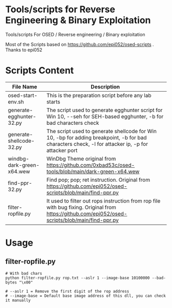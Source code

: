# Tools/scripts for Reverse Engineering & Binary Exploitation
Tools/scripts For OSED / Reverse engineering / Binary exploitation

Most of the Scripts based on https://github.com/epi052/osed-scripts .
Thanks to epi052

# Scripts Content
|File Name|Description|
|---|---|
| osed-start-env.sh | This is the preparation script before any lab starts |
| generate-egghunter-32.py | The script used to generate egghunter script for Win 10, --seh for SEH-based egghunter, -b for bad characters check |
| generate-shellcode-32.py | The script used to generate shellcode for Win 10, -bp for adding breakpoint, -b for bad characters check, -l for attacker ip, -p for attacker port |
| windbg-dark-green-x64.wew | WinDbg Theme original from https://github.com/0xbad53c/osed-tools/blob/main/dark-green-x64.wew |
| find-ppr-32.py | Find pop; pop; ret instruction. Original from https://github.com/epi052/osed-scripts/blob/main/find-ppr.py |
| filter-ropfile.py | It used to filter out rops instruction from rop file with bug fixing. Original from https://github.com/epi052/osed-scripts/blob/main/find-ppr.py |

# Usage
## filter-ropfile.py
```
# With bad chars
python filter-ropfile.py rop.txt --aslr 1 --image-base 10100000 --bad-bytes "\x00"

# --aslr 1 = Remove the first digit of the rop address
# --image-base = Default base image address of this dll, you can check it manually 
```
